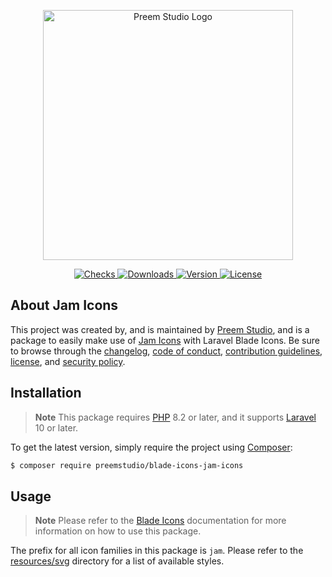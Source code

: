 <p align="center">
    <a href="https://preem.studio" target="_blank">
        <img src="https://raw.githubusercontent.com/PreemStudio/assets/main/logo-text.svg" width="400" alt="Preem Studio Logo" />
    </a>
</p>

<p align="center">
    <a href="https://github.com/PreemStudio/blade-icons-jam-icons/actions">
        <img src="https://badge.sh/github/check-runs/PreemStudio/blade-icons-jam-icons" alt="Checks" />
    </a>
    <a href="https://packagist.org/packages/preemstudio/blade-icons-jam-icons">
        <img src="https://badge.sh/packagist/downloads/PreemStudio/blade-icons-jam-icons" alt="Downloads" />
    </a>
    <a href="https://packagist.org/packages/preemstudio/blade-icons-jam-icons">
        <img src="https://badge.sh/packagist/version/PreemStudio/blade-icons-jam-icons" alt="Version" />
    </a>
    <a href="https://packagist.org/packages/preemstudio/blade-icons-jam-icons">
        <img src="https://badge.sh/packagist/license/PreemStudio/blade-icons-jam-icons" alt="License" />
    </a>
</p>

## About Jam Icons

This project was created by, and is maintained by [Preem Studio](https://github.com/PreemStudio), and is a package to easily make use of [Jam Icons](https://github.com/michaelampr/jam) with Laravel Blade Icons. Be sure to browse through the [changelog](CHANGELOG.md), [code of conduct](.github/CODE_OF_CONDUCT.md), [contribution guidelines](.github/CONTRIBUTING.md), [license](LICENSE), and [security policy](.github/SECURITY.md).

## Installation

> **Note**
> This package requires [PHP](https://www.php.net/) 8.2 or later, and it supports [Laravel](https://laravel.com/) 10 or later.

To get the latest version, simply require the project using [Composer](https://getcomposer.org/):

```bash
$ composer require preemstudio/blade-icons-jam-icons
```

## Usage

> **Note**
> Please refer to the [Blade Icons](https://github.com/PreemStudio/blade-icons) documentation for more information on how to use this package.

The prefix for all icon families in this package is `jam`. Please refer to the [resources/svg](/resources/svg) directory for a list of available styles.
